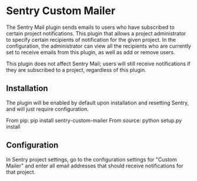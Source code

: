 # Sentry Custom Mailer
The Sentry Mail plugin sends emails to users who have subscribed to certain project notifications. This plugin that allows a project administrator to specify certain recipients of notification for the given project. In the configuration, the administrator can view all the recipients who are currently set to receive emails from this plugin, as well as add or remove users. 

This plugin does not affect Sentry Mail; users will still receive notifications if they are subscribed to a project, regardless of this plugin. 

## Installation
The plugin will be enabled by default upon installation and resetting Sentry, and will just require configuration. 

From pip:
    pip install sentry-custom-mailer
From source:
    python setup.py install

## Configuration
In Sentry project settings, go to the configuration settings for "Custom Mailer" and enter all email addresses that should receive notifications for that project. 
